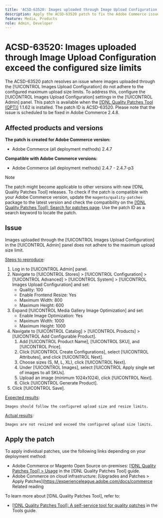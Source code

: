 ```yaml
---
title: 'ACSD-63520: Images uploaded through Image Upload Configuration exceed the configured size limits'
description: Apply the ACSD-63520 patch to fix the Adobe Commerce issue where Images uploaded through the Images Upload Configuration in the Admin panel do not adhere to the configured maximum upload size limits
feature: Media, Products
role: Admin, Developer
---
```


# ACSD-63520: Images uploaded through Image Upload Configuration exceed the configured size limits

The ACSD-63520 patch resolves an issue where images uploaded through the [!UICONTROL Images Upload Configuration] do not adhere to the configured maximum upload size limits. To address this, configure the [!UICONTROL Images Upload Configuration] settings in the [!UICONTROL Admin] panel. This patch is available when the [[!DNL Quality Patches Tool (QPT)]](/help/tools/quality-patches-tool/quality-patches-tool-to-self-serve-quality-patches.md) 1.1.62 is installed. The patch ID is ACSD-63520. Please note that the issue is scheduled to be fixed in Adobe Commerce 2.4.8.

## Affected products and versions

**The patch is created for Adobe Commerce version:**
* Adobe Commerce (all deployment methods) 2.4.7

**Compatible with Adobe Commerce versions:**
* Adobe Commerce (all deployment methods) 2.4.7 - 2.4.7-p3

>[!NOTE]
>
>The patch might become applicable to other versions with new [!DNL Quality Patches Tool] releases. To check if the patch is compatible with your Adobe Commerce version, update the `magento/quality-patches` package to the latest version and check the compatibility on the [[!DNL Quality Patches Tool]: Search for patches page](https://experienceleague.adobe.com/tools/commerce-quality-patches/index.html). Use the patch ID as a search keyword to locate the patch.

## Issue

Images uploaded through the [!UICONTROL Images Upload Configuration] in the [!UICONTROL Admin] panel does not adhere to the maximum upload size limit.

<u>Steps to reproduce</u>:

1. Log in to [!UICONTROL Admin] panel.
1. Navigate to [!UICONTROL Stores] > [!UICONTROL Configuration] > [!UICONTROL Advanced] > [!UICONTROL System] > [!UICONTROL Images Upload Configuration] and set:
    * Quality: 100
    * Enable Frontend Resize: Yes  
    * Maximum Width: 800  
    * Maximum Height: 600  
1. Expand [!UICONTROL Media Gallery Image Optimization] and set:
    * Enable Image Optimization: Yes  
    * Maximum Width: 1000  
    * Maximum Height: 1000  
1. Navigate to [!UICONTROL Catalog] > [!UICONTROL Products] > [!UICONTROL Add Configurable Product].
    1. Add [!UICONTROL Product Name], [!UICONTROL SKU], and [!UICONTROL Price].
    1. Click [!UICONTROL Create Configurations], select [!UICONTROL Attributes], and click [!UICONTROL Next].
    1. Choose sizes (S, M, L, XL), click [!UICONTROL Next].
    1. Under [!UICONTROL Images], select [!UICONTROL Apply single set of images to all SKUs].
    1. Upload an image (minimum 1024x1024), click [!UICONTROL Next].
    1. Click [!UICONTROL Generate Product].
1. Click [!UICONTROL Save].

<u>Expected results</u>:

    Images should follow the configured upload size and resize limits.

<u>Actual results</u>:

    Images are not resized and exceed the configured upload size limits.

## Apply the patch

To apply individual patches, use the following links depending on your deployment method:

* Adobe Commerce or Magento Open Source on-premises: [[!DNL Quality Patches Tool] > Usage](/help/tools/quality-patches-tool/usage.md) in the [!DNL Quality Patches Tool] guide.
* Adobe Commerce on cloud infrastructure: [Upgrades and Patches > Apply Patches](https://experienceleague.adobe.com/docs/commerce Related reading

To learn more about [!DNL Quality Patches Tool], refer to:

* [[!DNL Quality Patches Tool]: A self-service tool for quality patches](/help/tools/quality-patches-tool/quality-patches-tool-to-self-serve-quality-patches.md) in the Tools guide.

